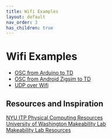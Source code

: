 ```yaml
---
title: Wifi Examples
layout: default
nav_order: 3
has_children: true
---
```


# Wifi Examples

- [OSC from Arduino to TD]()
- [OSC from Android Zigsim to TD]()
- [UDP over Wifi]()

## Resources and Inspiration

[NYU ITP Physical Computing Resources](https://itp.nyu.edu/physcomp/)  
[University of Washington Makeability Lab](https://makeabilitylab.cs.washington.edu/)  
[Makeability Lab Resources](https://makeabilitylab.github.io/physcomp/communication/handpose-serial.html)  


